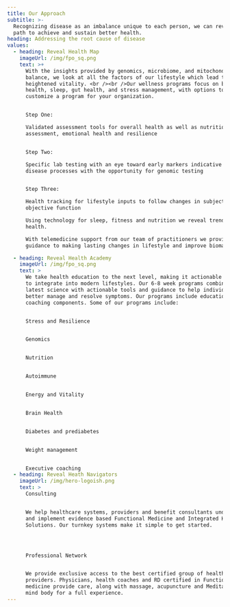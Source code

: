 ```yaml
---
title: Our Approach
subtitle: >-
  Recognizing disease as an imbalance unique to each person, we can reveal a
  path to achieve and sustain better health.
heading: Addressing the root cause of disease
values:
  - heading: Reveal Health Map
    imageUrl: /img/fpo_sq.png
    text: >+
      With the insights provided by genomics, microbiome, and mitochondria
      balance, we look at all the factors of our lifestyle which lead to
      heightened vitality. <br /><br />Our wellness programs focus on brain
      health, sleep, gut health, and stress management, with options to
      customize a program for your organization.


      Step One:

      Validated assessment tools for overall health as well as nutritional
      assessment, emotional health and resilience  


      Step Two:

      Specific lab testing with an eye toward early markers indicative of
      disease processes with the opportunity for genomic testing


      Step Three:

      Health tracking for lifestyle inputs to follow changes in subjective and
      objective function

      Using technology for sleep, fitness and nutrition we reveal trends in
      health.

      With telemedicine support from our team of practitioners we provide the
      guidance to making lasting changes in lifestyle and improve biomarkers.

  - heading: Reveal Health Academy
    imageUrl: /img/fpo_sq.png
    text: >
      We take health education to the next level, making it actionable and east
      to integrate into modern lifestyles. Our 6-8 week programs combine the
      latest science with actionable tools and guidance to help individuals
      better manage and resolve symptoms. Our programs include education and
      coaching components. Some of our programs include:


      Stress and Resilience


      Genomics


      Nutrition


      Autoimmune


      Energy and Vitality


      Brain Health


      Diabetes and prediabetes


      Weight management


      Executive coaching
  - heading: Reveal Heath Navigators
    imageUrl: /img/hero-logoish.png
    text: >
      Consulting


      We help healthcare systems, providers and benefit consultants understand
      and implement evidence based Functional Medicine and Integrated Health
      Solutions. Our turnkey systems make it simple to get started.




      Professional Network


      We provide exclusive access to the best certified group of health care
      providers. Physicians, health coaches and RD certified in Functional
      medicine provide care, along with massage, acupuncture and Meditation for
      mind body for a full experience.
---
```



